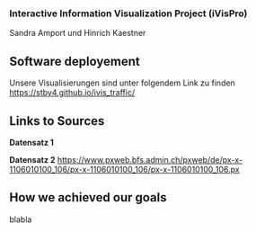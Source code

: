 
### Interactive Information Visualization Project (iVisPro)
Sandra Amport und Hinrich Kaestner

## Software deployement
Unsere Visualisierungen sind unter folgendem Link zu finden
https://stby4.github.io/ivis_traffic/

## Links to Sources

**Datensatz 1**

**Datensatz 2**
https://www.pxweb.bfs.admin.ch/pxweb/de/px-x-1106010100_106/px-x-1106010100_106/px-x-1106010100_106.px

## How we achieved our goals
blabla





